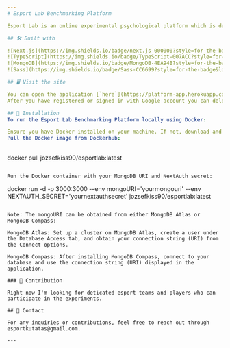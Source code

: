 ```yaml
---
# Esport Lab Benchmarking Platform

Esport Lab is an online experimental psychological platform which is developed with the mission of scaling cognitive measurement to the next level. It applies various types of cognitve tasks from reaction time to working memory and games to gain insight into the psychology of games and mental processes. With the help of such measures we can integrate our observations of different cognitive abilites in one task which is engaging and fun.  

## 🛠️ Built with

![Next.js](https://img.shields.io/badge/next.js-000000?style=for-the-badge&logo=nextdotjs&logoColor=white)
![TypeScript](https://img.shields.io/badge/TypeScript-007ACC?style=for-the-badge&logo=typescript&logoColor=white)
![MongoDB](https://img.shields.io/badge/MongoDB-4EA94B?style=for-the-badge&logo=mongodb&logoColor=white).
![Sass](https://img.shields.io/badge/Sass-CC6699?style=for-the-badge&logo=sass&logoColor=white)

## 🖥️ Visit the site

You can open the application [`here`](https://platform-app.herokuapp.com).
After you have registered or signed in with Google account you can delete your account in the profile page.

## 🚀 Installation
To run the Esport Lab Benchmarking Platform locally using Docker:

Ensure you have Docker installed on your machine. If not, download and install it from Docker's official website.
Pull the Docker image from Dockerhub:
    
```
docker pull jozsefkiss90/esportlab:latest
```

Run the Docker container with your MongoDB URI and NextAuth secret:

``` 
docker run -d -p 3000:3000 --env mongoURI='yourmongouri' --env NEXTAUTH_SECRET='yournextauthsecret' jozsefkiss90/esportlab:latest
```

Note: The mongoURI can be obtained from either MongoDB Atlas or MongoDB Compass:

MongoDB Atlas: Set up a cluster on MongoDB Atlas, create a user under the Database Access tab, and obtain your connection string (URI) from the Connect options.

MongoDB Compass: After installing MongoDB Compass, connect to your database and use the connection string (URI) displayed in the application.
   
### 👥 Contribution

Right now I'm looking for deticated esport teams and players who can participate in the experiments.

## 📧 Contact

For any inquiries or contributions, feel free to reach out through esportkutatas@gmail.com.

---
```

